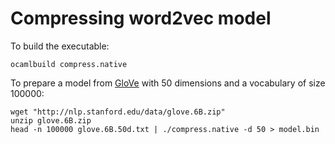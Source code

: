 # Compressing word2vec model

To build the executable:

```
ocamlbuild compress.native
```

To prepare a model from [GloVe](https://nlp.stanford.edu/projects/glove) with 50 dimensions and a vocabulary of size 100000:

```
wget "http://nlp.stanford.edu/data/glove.6B.zip"
unzip glove.6B.zip
head -n 100000 glove.6B.50d.txt | ./compress.native -d 50 > model.bin
```

